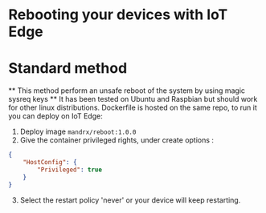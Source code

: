 # Rebooting your devices with IoT Edge

# Standard method
** This method perform an unsafe reboot of the system by using magic sysreq keys **
It has been tested on Ubuntu and Raspbian but should work for other linux distributions. Dockerfile is hosted on the same repo, to run it you can deploy on IoT Edge:

1. Deploy image `mandrx/reboot:1.0.0`  
2. Give the container privileged rights, under create options :
``` json
{
    "HostConfig": {
        "Privileged": true
    }
}
```
3. Select the restart policy 'never' or your device will keep restarting.